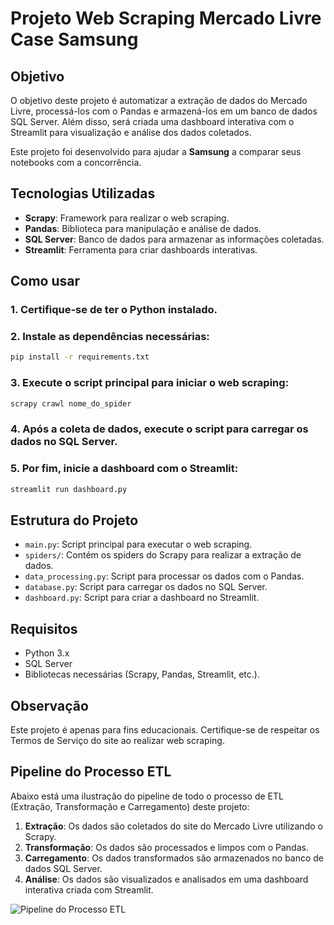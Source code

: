 # Projeto Web Scraping Mercado Livre Case Samsung

## Objetivo

O objetivo deste projeto é automatizar a extração de dados do Mercado Livre, processá-los com o Pandas e armazená-los em um banco de dados SQL Server. Além disso, será criada uma dashboard interativa com o Streamlit para visualização e análise dos dados coletados. 

Este projeto foi desenvolvido para ajudar a **Samsung** a comparar seus notebooks com a concorrência.

## Tecnologias Utilizadas

- **Scrapy**: Framework para realizar o web scraping.
- **Pandas**: Biblioteca para manipulação e análise de dados.
- **SQL Server**: Banco de dados para armazenar as informações coletadas.
- **Streamlit**: Ferramenta para criar dashboards interativas.

## Como usar

### 1. Certifique-se de ter o Python instalado.
### 2. Instale as dependências necessárias:
   ```bash
   pip install -r requirements.txt
   ```
### 3. Execute o script principal para iniciar o web scraping:
   ```bash
   scrapy crawl nome_do_spider
   ```
### 4. Após a coleta de dados, execute o script para carregar os dados no SQL Server.
### 5. Por fim, inicie a dashboard com o Streamlit:
   ```bash
   streamlit run dashboard.py
   ```

## Estrutura do Projeto

- `main.py`: Script principal para executar o web scraping.
- `spiders/`: Contém os spiders do Scrapy para realizar a extração de dados.
- `data_processing.py`: Script para processar os dados com o Pandas.
- `database.py`: Script para carregar os dados no SQL Server.
- `dashboard.py`: Script para criar a dashboard no Streamlit.

## Requisitos

- Python 3.x
- SQL Server
- Bibliotecas necessárias (Scrapy, Pandas, Streamlit, etc.).

## Observação

Este projeto é apenas para fins educacionais. Certifique-se de respeitar os Termos de Serviço do site ao realizar web scraping.

## Pipeline do Processo ETL

Abaixo está uma ilustração do pipeline de todo o processo de ETL (Extração, Transformação e Carregamento) deste projeto:

1. **Extração**: Os dados são coletados do site do Mercado Livre utilizando o Scrapy.
2. **Transformação**: Os dados são processados e limpos com o Pandas.
3. **Carregamento**: Os dados transformados são armazenados no banco de dados SQL Server.
4. **Análise**: Os dados são visualizados e analisados em uma dashboard interativa criada com Streamlit.

![Pipeline do Processo ETL](pipeline_etl.png)